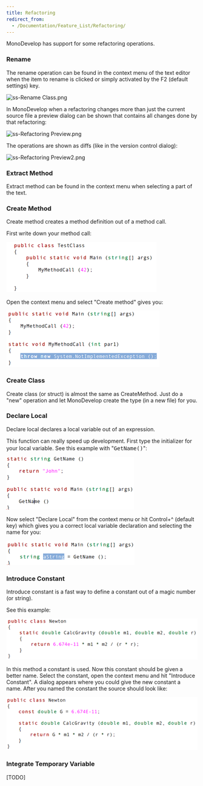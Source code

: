 ```yaml
---
title: Refactoring
redirect_from:
  - /Documentation/Feature_List/Refactoring/
---
```


MonoDevelop has support for some refactoring operations.

### Rename

The rename operation can be found in the context menu of the text editor when the item to rename is clicked or simply activated by the F2 (default settings) key.

![ss-Rename Class.png](/images/217-ss-Rename%20Class.png)

In MonoDevelop when a refactoring changes more than just the current source file a preview dialog can be shown that contains all changes done by that refactoring:

![ss-Refactoring Preview.png](/images/218-ss-Refactoring%20Preview.png)

The operations are shown as diffs (like in the version control dialog):

![ss-Refactoring Preview2.png](/images/219-ss-Refactoring%20Preview2.png)

### Extract Method

Extract method can be found in the context menu when selecting a part of the text.

### Create Method

Create method creates a method definition out of a method call.

First write down your method call:

![ss-createMethod1.png](/images/220-ss-createMethod1.png)

Open the context menu and select "Create method" gives you:

![ss-createMethod2.png](/images/221-ss-createMethod2.png)

### Create Class

Create class (or struct) is almost the same as CreateMethod. Just do a "new" operation and let MonoDevelop create the type (in a new file) for you.

### Declare Local

Declare local declares a local variable out of an expression.

This function can really speed up development. First type the initializer for your local variable. See this example with "<span style="font-size: larger;">`GetName()`</span>":

![ss-declarelocal1.png](/images/222-ss-declarelocal1.png)

Now select "Declare Local" from the context menu or hit Control+^ (default key) which gives you a correct local variable declaration and selecting the name for you:

![ss-declarelocal2.png](/images/223-ss-declarelocal2.png)

### Introduce Constant

Introduce constant is a fast way to define a constant out of a magic number (or string).

See this example:

![ss-introduceconstant1.png](/images/228-ss-introduceconstant1.png)

In this method a constant is used. Now this constant should be given a better name. Select the constant, open the context menu and hit "Introduce Constant". A dialog appears where you could give the new constant a name. After you named the constant the source should look like:

![ss-introduceconstant2.png](/images/229-ss-introduceconstant2.png)

### Integrate Temporary Variable

[TODO]


